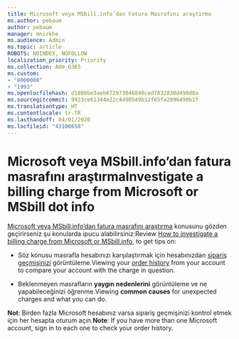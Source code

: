 ```yaml
---
title: Microsoft veya MSbill.info’dan Fatura Masrafını araştırma
ms.author: pebaum
author: pebaum
manager: mnirkhe
ms.audience: Admin
ms.topic: article
ROBOTS: NOINDEX, NOFOLLOW
localization_priority: Priority
ms.collection: Adm_O365
ms.custom:
- "8000008"
- "1993"
ms.openlocfilehash: d1808be3aeb672973046840ced7832830d490d0a
ms.sourcegitcommit: 9923ce61344e22c4490549b12f65fa2896490b1f
ms.translationtype: HT
ms.contentlocale: tr-TR
ms.lasthandoff: 04/01/2020
ms.locfileid: "43100658"
---
```

# <a name="investigate-a-billing-charge-from-microsoft-or-msbill-dot-info"></a><span data-ttu-id="9f436-102">Microsoft veya MSbill.info’dan fatura masrafını araştırma</span><span class="sxs-lookup"><span data-stu-id="9f436-102">Investigate a billing charge from Microsoft or MSbill dot info</span></span>

<span data-ttu-id="9f436-103">[Microsoft veya MSbill.info’dan fatura masrafını araştırma](https://support.microsoft.com/help/10623/microsoft-account-investigate-billing-charge) konusunu gözden geçirirseniz şu konularda ipucu alabilirsiniz:</span><span class="sxs-lookup"><span data-stu-id="9f436-103">Review [How to investigate a billing charge from Microsoft or MSbill.info](https://support.microsoft.com/help/10623/microsoft-account-investigate-billing-charge), to get tips on:</span></span> 

- <span data-ttu-id="9f436-104">Söz konusu masrafla hesabınızı karşılaştırmak için hesabınızdan [sipariş geçmişinizi](https://account.microsoft.com/billing/orders/) görüntüleme.</span><span class="sxs-lookup"><span data-stu-id="9f436-104">Viewing your [order history](https://account.microsoft.com/billing/orders/) from your account to compare your account with the charge in question.</span></span>

- <span data-ttu-id="9f436-105">Beklenmeyen masrafların **yaygın nedenlerini** görüntüleme ve ne yapabileceğinizi öğrenme.</span><span class="sxs-lookup"><span data-stu-id="9f436-105">Viewing **common causes** for unexpected charges and what you can do.</span></span>

<span data-ttu-id="9f436-106">**Not**: Birden fazla Microsoft hesabınız varsa sipariş geçmişinizi kontrol etmek için her hesapta oturum açın.</span><span class="sxs-lookup"><span data-stu-id="9f436-106">**Note**: If you have more than one Microsoft account, sign in to each one to check your order history.</span></span>
